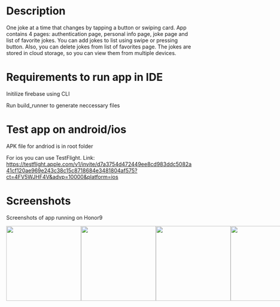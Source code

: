 # Description

One joke at a time that changes by tapping a button or swiping card. App contains 4 pages: authentication page, personal info page, joke page and list of favorite jokes. You can add jokes to list using swipe or pressing button. Also, you can delete jokes from list of favorites page. The jokes are stored in cloud storage, so you can view them from multiple devices.

# Requirements to run app in IDE

Initilize firebase using CLI

Run build_runner to generate neccessary files

# Test app on android/ios

APK file for andriod is in root folder

For ios you can use TestFlight. Link: https://testflight.apple.com/v1/invite/d7a3754d472449ee8cd983ddc5082a41cf120ae969e243c38c15c8718684e3481804af575?ct=4FV5WJHF4V&advp=10000&platform=ios


# Screenshots 

Screenshots of app running on Honor9

<div style="display:flex;">
  <img src="https://live.staticflickr.com/65535/52772946724_cbb75482e7_o.jpg" width="200">
  <img src="https://live.staticflickr.com/65535/52773103370_e5acafabeb_o.jpg" width="200">
  <img src="https://live.staticflickr.com/65535/52772157907_8535df7e1e_o.jpg" width="200">
  <img src="https://live.staticflickr.com/65535/52772946769_cce79d24e4_o.jpg" width="200">
  <img src="https://live.staticflickr.com/65535/52772687851_692f267955_o.jpg" width="200">
  <img src="https://live.staticflickr.com/65535/52772946779_0d671445ee_o.jpg" width="200">
  <img src="https://live.staticflickr.com/65535/52772158007_23366fb61a_o.jpg" width="200">
  <img src="https://live.staticflickr.com/65535/52773172668_2183d0da82_o.jpg" width="200">
  <img src="https://live.staticflickr.com/65535/52773172653_388dab3375_o.jpg" width="200">
</div>
